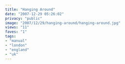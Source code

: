 ```yaml
---
title: "Hanging Around"
date: "2007-12-29 05:26:02"
privacy: "public"
image: "2007/12/29/hanging-around/hanging-around.jpg"
views: "11"
faves: "1"
tags:
- "manual"
- "london"
- "england"
- "uk"
---
```


